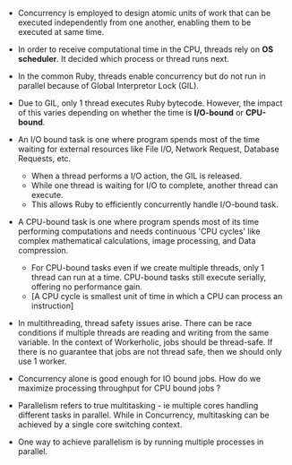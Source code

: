 - Concurrency is employed to design atomic units of work that can be executed independently from one another, enabling them to be executed at same time.

- In order to receive computational time in the CPU, threads rely on **OS scheduler**. It decided which process or thread runs next.

- In the common Ruby, threads enable concurrency but do not run in parallel because of Global Interpretor Lock (GIL).

- Due to GIL, only 1 thread executes Ruby bytecode. However, the impact of this varies depending on whether the time is **I/O-bound** or **CPU-bound**.

- An I/O bound task is one where program spends most of the time waiting for external resources like File I/O, Network Request, Database Requests, etc.

  - When a thread performs a I/O action, the GIL is released.
  - While one thread is waiting for I/O to complete, another thread can execute.
  - This allows Ruby to efficiently concurrently handle I/O-bound task.

- A CPU-bound task is one where program spends most of its time performing computations and needs continuous 'CPU cycles' like complex mathematical calculations, image processing, and Data compression.

  - For CPU-bound tasks even if we create multiple threads, only 1 thread can run at a time. CPU-bound tasks still execute serially, offering no performance gain.
  - [A CPU cycle is smallest unit of time in which a CPU can process an instruction]

- In multithreading, thread safety issues arise. There can be race conditions if multiple threads are reading and writing from the same variable. In the context of Workerholic, jobs should be thread-safe. If there is no guarantee that jobs are not thread safe, then we should only use 1 worker.

- Concurrency alone is good enough for IO bound jobs. How do we maximize processing throughput for CPU bound jobs ?

- Parallelism refers to true multitasking - ie multiple cores handling different tasks in parallel. While in Concurrency, multitasking can be achieved by a single core switching context.

- One way to achieve parallelism is by running multiple processes in parallel.
